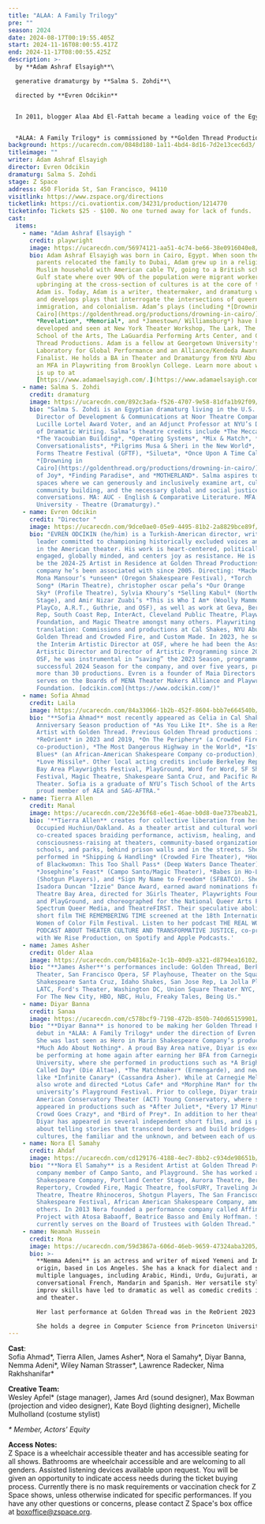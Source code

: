 ```yaml
---
title: "ALAA: A Family Trilogy"
pre: ""
season: 2024
date: 2024-08-17T00:19:55.405Z
start: 2024-11-16T08:00:55.417Z
end: 2024-11-17T08:00:55.425Z
description: >-
  b﻿y **Adam Ashraf Elsayigh**\

  g﻿enerative dramaturgy by **Salma S. Zohdi**\

  d﻿irected by **Evren Odcikin**


  In 2011, blogger Alaa Abd El-Fattah became a leading voice of the Egyptian Revolution by fusing his activism and tech acumen, inadvertently following in his famous family’s activist legacy. Since then, he has spent much of the last decade in prison, unlawfully held by a military regime seeking to silence him and his family. Weaving writings and personal testimonials from Alaa and his family matriarchs, this epic and ambitious script-in-hand workshop presentation will present the second play in the Trilogy focusing on 2011 to 2014. 


  *ALAA: A Family Trilogy* is commissioned by **Golden Thread Productions** with support from the **Gerbode Foundation**. This presentation is part of the **Z Space Technical Residency Program**, supported by the **Mellon Foundation**.
background: https://ucarecdn.com/0848d180-1a11-4bd4-8d16-7d2e13cec6d3/
titleimage: ""
writer: Adam Ashraf Elsayigh
director: Evren Odcikin
dramaturg: Salma S. Zohdi
stage: Z Space
address: 450 Florida St, San Francisco, 94110
visitlink: https://www.zspace.org/directions
ticketlink: https://ci.ovationtix.com/34231/production/1214770
ticketinfo: Tickets $25 - $100. No one turned away for lack of funds.
cast:
  items:
    - name: "Adam Ashraf Elsayigh "
      credit: playwright
      image: https://ucarecdn.com/56974121-aa51-4c74-be66-38e0916040e8/
      bio: Adam Ashraf Elsayigh was born in Cairo, Egypt. When soon thereafter, his
        parents relocated the family to Dubai, Adam grew up in a religious
        Muslim household with American cable TV, going to a British school in a
        Gulf state where over 90% of the population were migrant workers. This
        upbringing at the cross-section of cultures is at the core of the artist
        Adam is. Today, Adam is a writer, theatermaker, and dramaturg who writes
        and develops plays that interrogate the intersections of queerness,
        immigration, and colonialism. Adam’s plays (including *[Drowning in
        Cairo](https://goldenthread.org/productions/drowning-in-cairo/)*,
        *Revelation*, *Memorial*, and *Jamestown/ Williamsburg*) have been
        developed and seen at New York Theater Workshop, The Lark, The Tisch
        School of the Arts, The LaGuardia Performing Arts Center, and Golden
        Thread Productions. Adam is a fellow at Georgetown University's
        Laboratory for Global Performance and an Alliance/Kendeda Award
        Finalist. He holds a BA in Theater and Dramaturgy from NYU Abu Dhabi and
        an MFA in Playwriting from Brooklyn College. Learn more about what Adam
        is up to at
        [https://www.adamaelsayigh.com/.](https://www.adamaelsayigh.com/)
    - name: Salma S. Zohdi
      credit: dramaturg
      image: https://ucarecdn.com/892c3ada-f526-4707-9e58-81dfa1b92f09/
      bio: "Salma S. Zohdi is an Egyptian dramaturg living in the U.S. Salma is the
        Director of Development & Communications at Noor Theatre Company, a
        Lucille Lortel Award Voter, and an Adjunct Professor at NYU’s Department
        of Dramatic Writing. Salma’s theatre credits include *The Mecca Tales*,
        *The Yacoubian Building*, *Operating Systems*, *Mix & Match*, *The
        Conversationalists*, *Pilgrims Musa & Sheri in the New World*, Global
        Forms Theatre Festival (GFTF), *Silueta*, *Once Upon A Time Called Now*,
        *[Drowning in
        Cairo](https://goldenthread.org/productions/drowning-in-cairo/)*, *House
        of Joy*, *Finding Paradise*, and *MOTHERLAND*. Salma aspires to create
        spaces where we can generously and inclusively examine art, culture,
        community building, and the necessary global and social justice
        conversations. MA: AUC - English & Comparative Literature. MFA: Columbia
        University - Theatre (Dramaturgy)."
    - name: Evren Odcikin
      credit: "Director "
      image: https://ucarecdn.com/9dce0ae0-05e9-4495-81b2-2a8829bce89f/
      bio: "EVREN ODCIKIN (he/him) is a Turkish-American director, writer, and arts
        leader committed to championing historically excluded voices and stories
        in the American theater. His work is heart-centered, politically
        engaged, globally minded, and centers joy as resistance. He is proud to
        be the 2024-25 Artist in Residence at Golden Thread Productions, a
        company he’s been associated with since 2005. Directing: *Macbeth* and
        Mona Mansour’s *unseen* (Oregon Shakespeare Festival), *Torch
        Song* (Marin Theatre), christopher oscar peña’s *Our Orange
        Sky* (Profile Theatre), Sylvia Khoury’s *Selling Kabul* (Northern
        Stage), and Amir Nizar Zuabi’s *This is Who I Am* (Woolly Mammoth,
        PlayCo, A.R.T., Guthrie, and OSF), as well as work at Geva, Berkeley
        Rep, South Coast Rep, InterAct, Cleveland Public Theatre, Playwrights
        Foundation, and Magic Theatre amongst many others. Playwriting and
        translation: Commissions and productions at Cal Shakes, NYU Abu Dhabi,
        Golden Thread and Crowded Fire, and Custom Made. In 2023, he served as
        the Interim Artistic Director at OSF, where he had been the Associate
        Artistic Director and Director of Artistic Programming since 2019. At
        OSF, he was instrumental in “saving” the 2023 Season, programmed the
        successful 2024 Season for the company, and over five years, produced
        more than 30 productions. Evren is a founder of Maia Directors and
        serves on the Boards of MENA Theater Makers Alliance and Playwrights
        Foundation. [odcikin.com](https://www.odcikin.com/)"
    - name: Sofia Ahmad
      credit: Laila
      image: https://ucarecdn.com/84a33066-1b2b-452f-8604-bbb7e664540b/
      bio: "**Sofia Ahmad** most recently appeared as Celia in Cal Shakes’ 50th
        Anniversary Season production of *As You Like It*. She is a Resident
        Artist with Golden Thread. Previous Golden Thread productions include:
        *ReOrient* in 2023 and 2019, *On The Periphery* (a Crowded Fire
        co-production), *The Most Dangerous Highway in the World*, *Isfahan
        Blues* (an African-American Shakespeare Company co-production), and
        *Love Missile*. Other local acting credits include Berkeley Rep, ACT,
        Bay Area Playwrights Festival, PlayGround, Word for Word, SF Shakespeare
        Festival, Magic Theatre, Shakespeare Santa Cruz, and Pacific Repertory
        Theater. Sofia is a graduate of NYU’s Tisch School of the Arts and a
        proud member of AEA and SAG-AFTRA."
    - name: Tierra Allen
      credit: Manal
      image: https://ucarecdn.com/22e36f68-e6e1-46ae-b0d8-0ae737beab21/
      bio: '**Tierra Allen** creates for collective liberation from her home in
        Occupied Huchiun/Oakland. As a theater artist and cultural worker, she’s
        co-created spaces braiding performance, activism, healing, and critical
        consciousness-raising at theaters, community-based organizations,
        schools, and parks, behind prison walls and in the streets. She recently
        performed in *Shipping & Handling* (Crowded Fire Theater), *House/Full
        of Blackwomxn: This Too Shall Pass* (Deep Waters Dance Theater),
        *Josephine’s Feast* (Campo Santo/Magic Theater), *Babes in Ho-Lland*
        (Shotgun Players), and *Sign My Name to Freedom* (SFBATCO). She’s won an
        Isadora Duncan "Izzie" Dance Award, earned award nominations from
        Theatre Bay Area, directed for 3Girls Theater, Playwrights Foundation,
        and PlayGround, and choreographed for the National Queer Arts Festival,
        Spectrum Queer Media, and TheatreFIRST. Their speculative abolitionist
        short film THE REMEMBERING TIME screened at the 18th International Queer
        Women of Color Film Festival. Listen to her podcast THE REAL WORK: A
        PODCAST ABOUT THEATER CULTURE AND TRANSFORMATIVE JUSTICE, co-produced
        with We Rise Production, on Spotify and Apple Podcasts.'
    - name: James Asher
      credit: Older Alaa
      image: https://ucarecdn.com/b4816a2e-1c1b-40d9-a321-d8794ea16102/
      bio: "**James Asher**'s performances include: Golden Thread, Berkeley Rep, Magic
        Theater, San Francisco Opera, SF Playhouse, Theater on the Square,
        Shakespeare Santa Cruz, Idaho Shakes, San Jose Rep, La Jolla Playhouse,
        LATC, Ford's Theater, Washington DC, Union Square Theater NYC, Theater
        For The New City, HBO, NBC, Hulu, Freaky Tales, Being Us."
    - name: Diyar Banna
      credit: Sanaa
      image: https://ucarecdn.com/c578bcf9-7198-472b-850b-740d65159901/
      bio: "**Diyar Banna** is honored to be making her Golden Thread Productions
        debut in *ALAA: A Family Trilogy* under the direction of Evren Odcikin!
        She was last seen as Hero in Marin Shakespeare Company’s production of
        *Much Ado About Nothing*. A proud Bay Area native, Diyar is excited to
        be performing at home again after earning her BFA from Carnegie Mellon
        University, where she performed in productions such as *A Bright Room
        Called Day* (Die Altae), *The Matchmaker* (Ermengarde), and new works
        like *Infinite Canary* (Cassandra Asher). While at Carnegie Mellon, she
        also wrote and directed *Lotus Cafe* and *Morphine Man* for the
        university’s Playground Festival. Prior to college, Diyar trained at the
        American Conservatory Theater (ACT) Young Conservatory, where she
        appeared in productions such as *After Juliet*, *Every 17 Minutes the
        Crowd Goes Crazy*, and *Bird of Prey*. In addition to her theater work,
        Diyar has appeared in several independent short films, and is passionate
        about telling stories that transcend borders and build bridges—between
        cultures, the familiar and the unknown, and between each of us."
    - name: Nora El Samahy
      credit: Ahdaf
      image: https://ucarecdn.com/cd129176-4188-4ec7-8bb2-c934de98651b/
      bio: "**Nora El Samahy** is a Resident Artist at Golden Thread Productions, a
        company member of Campo Santo, and Playground. She has worked at Oregon
        Shakespeare Company, Portland Center Stage, Aurora Theatre, Berkeley
        Repertory, Crowded Fire, Magic Theatre, foolsFURY, Traveling Jewish
        Theatre, Theatre Rhinoceros, Shotgun Players, The San Francisco
        Shakespeare Festival, African American Shakespeare Company, among
        others. In 2013 Nora founded a performance company called Affinity
        Project with Atosa Babaoff, Beatrice Basso and Emily Hoffman. She
        currently serves on the Board of Trustees with Golden Thread."
    - name: Neamah Hussein
      credit: Mona
      image: https://ucarecdn.com/59d3867a-606d-46eb-9659-47324aba3205/
      bio: >-
        **Nemma Adeni** is an actress and writer of mixed Yemeni and Indian
        origin, based in Los Angeles. She has a knack for dialect and speaks
        multiple languages, including Arabic, Hindi, Urdu, Gujurati, and
        conversational French, Mandarin and Spanish. Her versatile style and
        improv skills have led to dramatic as well as comedic credits in film
        and theater.

        Her last performance at Golden Thread was in the ReOrient 2023 showcase of one-act plays, as Amina in Arti Ishak's *Closure*. Since then, she's starred in several short films including *Witness*, a short bilingual Urdu-English film premiering at the 2024 Tasveer Film Festival and supported by the Netflix Fund for Creative Equity.

        She holds a degree in Computer Science from Princeton University, so she can portray computer hackers pretty accurately (in case you were wondering).
---
```

**Cast**:  \
Sofia Ahmad\*, Tierra Allen, James Asher\*, Nora el Samahy\*, Diyar Banna, Nemma Adeni\*, Wiley Naman Strasser\*, Lawrence Radecker, Nima Rakhshanifar\*

**C﻿reative Team:**\
Wesley Apfel* (﻿stage manager), James Ard (sound designer), Max Bowman (projection and video designer), Kate Boyd (lighting designer), Michelle Mulholland (costume stylist)

*\*﻿ Member, Actors' Equity*

**Access Notes:**\
Z Space is a wheelchair accessible theater and has accessible seating for all shows. Bathrooms are wheelchair accessible and are welcoming to all genders. Assisted listening devices available upon request. You will be given an opportunity to indicate access needs during the ticket buying process. Currently there is no mask requirements or vaccination check for Z Space shows, unless otherwise indicated for specific performances. If you have any other questions or concerns, please contact Z Space's box office at [boxoffice@zspace.org](mailto:boxoffice@goldenthread.org).
